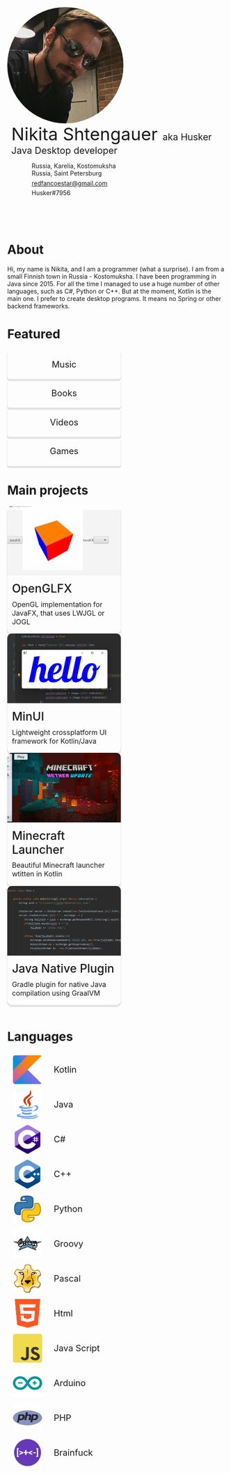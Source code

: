 <script>
	function hasNavigation() { return false; }
</script>

<style>
	.short-description {
		width: 100%;
		overflow: hidden !important;
		justify-content: center;
	}

	.short-description .avatar-container {
		width: 200pt;
	}

	.short-description img {
		width: 200pt;
		height: 200pt;
		display: inline-block;
		vertical-align: top;
		background: rgba(0, 0, 0, 0) !important;
		border-radius: 50%;
		object-fit: cover;

		object-position: -170px 0;

		animation-duration: 0.8s;
  		animation-name: fade;
	}

	.info-container {
		vertical-align: top;
		padding-left: 7pt !important;
		transition: all 0.3s ease;
	}

	.info-container .title {
		color: var(--color-text-1); 
		font-size: 30pt;
	}

	.info-container .subtitle {
		color: var(--color-text-3); 
		font-size: 16pt;
		white-space: nowrap;
	}

	.info-container .location {
		margin-top: 7pt !important;
		margin-bottom: 13pt !important;
	}

	.info-container .location > div {
		padding-top: 4pt !important;
		display: flex;
		align-items: center;
	}

	.info-container .location i {
		color: var(--color-text-1); 
		text-align: center;
		width: 35pt;
	}

	.social {
		gap: 5pt; 
	}

	.social i {
		background: rgba(0, 0, 0, 0) !important;
		color: var(--color-text-3);
		font-size: 30pt;
		margin-right: 5pt;
		vertical-align: middle;
		cursor: hand;

  		transition: all 0.2s ease;
	}

	.social i:hover{
		color: var(--color-text-2);
	}

	.social-icon:hover {
		color: var(--color-text-1);
	}

	.project {
		width: 196pt !important;
		border-radius: 8pt;
		padding-bottom: 5pt;
		cursor: pointer;
		
		background: var(--color-4);

		animation-duration: 0.8s;
  		animation-name: fade;
		transition: all 0.2s ease;
		box-shadow: 0px 4px 1px 1px rgba(0, 0, 0, 0.1);
	}

	.project:hover {
		background: var(--color-5);
	}

	.project img {
		background: rgba(0, 0, 0, 0) !important;
		width: 100%;
		height: 120pt;
		object-fit: cover;
		border-radius: 10px 10px 0px 0px;
	}

	.project div:nth-of-type(1) {
		color: var(--color-text-1);
		font-size: 20pt;
		font-weight: 500;
		border-radius: 8pt; 
		margin: 8pt;
	}

	.project div:nth-of-type(2) {
		color: var(--color-text-3);
		font-size: 12pt;
		border-radius: 8pt; 
		margin: 8pt;
	}

	.featured {
		cursor: pointer;
		background: var(--color-5);
		color: var(--color-text-2);
		width: 196pt !important;
		border-radius: 5px; 
		display: flex;
    	align-items: center;
    	justify-content: center;
    	font-size: 15pt;
    	height: 50pt;
    	transition: all 0.15s ease;
    	box-shadow: 0px 4px 1px 1px rgba(0, 0, 0, 0.1);
	}

	.featured:hover {
		background: var(--color-6);
	}

	.language {
		background: var(--color-5);
		color: var(--color-text-2);
		width: 196pt !important;
		border-radius: 5px; 
		font-size: 15pt;

		display: flex;
    	align-items: center;

		animation-duration: 0.8s;
  		animation-name: fade;
	}

	.language img {
		margin: 5pt 0pt 5pt 10pt;
		width: 50pt; 
		height: 50pt;
		background: rgba(0, 0, 0, 0) !important;
		border-radius: 5px;
		object-fit: scale-down;
	}

	.language a {
		margin-left: 20pt;
		color: var(--color-text-1);
	}
</style>

<div class="short-description table">
	<div class="avatar-container">
		<img src="resources/avatar.jpg"/>
	</div>
	<div class="info-container">
		<div class="title">Nikita Shtengauer <span class="subtitle">aka Husker</span></div>
		<div class="subtitle">Java Desktop developer</div>
		<div class="location">
			<div>
				<i class="fas fa-map-marker-alt"></i>
				<div>
					Russia, Karelia, Kostomuksha<br/>
					Russia, Saint Petersburg
				</div>
			</div>
			<div>
				<i class="far fa-envelope"></i>
				<div><a href="mailto:redfancoestar@gmail.com" class="transparent-link">redfancoestar@gmail.com</a></div>
			</div>
			<div>
				<i class="fab fa-discord"></i>
				<div>
					Husker<span style="color: var(--color-text-3)">#7956</span>
				</div>
			</div>
		</div>
		<div class="social table noselect" style="justify-content: space-around">
			<a target="_blank" href="https://vk.com/shtengauer_nikita"><i class="fab fa-vk"></i></a>
			<a target="_blank" href="https://github.com/husker-dev"><i class="fab fa-github"></i></a>
			<a target="_blank" href="https://www.reddit.com/user/Husker___"><i class="fab fa-reddit"></i></a>
			<a target="_blank" href="https://steamcommunity.com/id/Husker41/"><i class="fab fa-steam"></i></a>
			<a target="_blank" href="https://www.youtube.com/channel/UC-g8GtCo3uksikWi9dwjw3w"><i class="fab fa-youtube"></i></a>
			<a target="_blank" href="https://open.spotify.com/user/i8fal2tft42g83r4uzqrnax7d"><i class="fab fa-spotify"></i></a>
			<a target="_blank" href="https://instagram.com/shtengauer_nikita"><i class="fab fa-instagram"></i></a>
		</div>
	</div>
</div>

<div class="page-separator-close"></div>

# About

Hi, my name is Nikita, and I am a programmer (what a surprise). I am from a small Finnish town in Russia - Kostomuksha. I have been programming in Java since 2015. For all the time I managed to use a huge number of other languages, such as C#, Python or C++. But at the moment, Kotlin is the main one. I prefer to create desktop programs. It means no Spring or other backend frameworks.

# Featured
<div class="table3">
	<div class="featured noselect" onmousedown="selectPage('profile/music')">Music</div>
	<div class="featured noselect" onmousedown="selectPage('profile/books')">Books</div>
	<div class="featured noselect" onmousedown="selectPage('profile/videos')">Videos</div>
	<div class="featured noselect" onmousedown="selectPage('profile/games')">Games</div>
</div>

# Main projects
<div class="table3 noselect">
	<div class="project" onmousedown="selectPage('projects/openglfx')">
		<img src="resources/projects/openglfx/preview.jpg">
		<div>OpenGLFX</div>
		<div>OpenGL implementation for JavaFX, that uses LWJGL or JOGL</div>
	</div>
	<div class="project" onmousedown="selectPage('projects/minui')">
		<img src="resources/projects/minui/preview.jpg">
		<div>MinUI</div>
		<div>Lightweight crossplatform UI framework for Kotlin/Java</div>
	</div>
	<div class="project" onmousedown="selectPage('projects/launcher')">
		<img src="resources/projects/launcher/preview.jpg">
		<div>Minecraft Launcher</div>
		<div>Beautiful Minecraft launcher wtitten in Kotlin</div>
	</div>
	<div class="project" onmousedown="selectPage('projects/nativejava')">
		<img src="resources/projects/nativejava/preview.jpg">
		<div>Java Native Plugin</div>
		<div>Gradle plugin for native Java compilation using GraalVM</div>
	</div>
</div>
<br/>

# Languages
<div class="table3">
	<div class="language">
		<img src="resources/languages/kotlin.png"/>
		<a>Kotlin</a>
	</div>
	<div class="language">
		<img src="resources/languages/java.png"/>
		<a>Java</a>
	</div>
	<div class="language">
		<img src="resources/languages/cs.png"/>
		<a>C#</a>
	</div>
	<div class="language">
		<img src="resources/languages/cpp.png"/>
		<a>C++</a>
	</div>
	<div class="language">
		<img src="resources/languages/python.png"/>
		<a>Python</a>
	</div>
	<div class="language">
		<img src="resources/languages/groovy.png"/>
		<a>Groovy</a>
	</div>
	<div class="language">
		<img src="resources/languages/pascal.png"/>
		<a>Pascal</a>
	</div>
	<div class="language">
		<img src="resources/languages/html.png"/>
		<a>Html</a>
	</div>
	<div class="language">
		<img src="resources/languages/javascript.png"/>
		<a>Java Script</a>
	</div>
	<div class="language">
		<img src="resources/languages/arduino.png"/>
		<a>Arduino</a>
	</div>
	<div class="language">
		<img src="resources/languages/php.png"/>
		<a>PHP</a>
	</div>
	<div class="language">
		<img src="resources/languages/brainfuck.png"/>
		<a>Brainfuck</a>
	</div>
</div>
